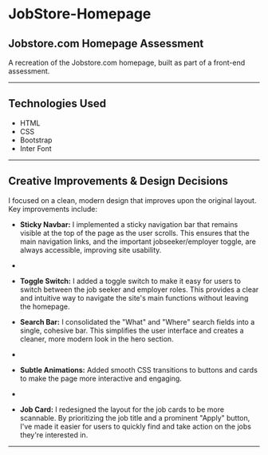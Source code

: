 
# JobStore-Homepage

## Jobstore.com Homepage Assessment

A recreation of the Jobstore.com homepage, built as part of a front-end assessment.

---

## Technologies Used

- HTML  
- CSS  
- Bootstrap  
- Inter Font

---

## Creative Improvements & Design Decisions

I focused on a clean, modern design that improves upon the original layout. Key improvements include:

- **Sticky Navbar:** I implemented a sticky navigation bar that remains visible at the top of the page as the user scrolls. This ensures that the main navigation links, and the important jobseeker/employer toggle, are always accessible, improving site usability.
- 
- **Toggle Switch:** I added a toggle switch to make it easy for users to switch between the job seeker and employer roles. This provides a clear and intuitive way to navigate the site's main functions without leaving the homepage. 

- **Search Bar:**  I consolidated the "What" and "Where" search fields into a single, cohesive bar. This simplifies the user interface and creates a cleaner, more modern look in the hero section.
-   
- **Subtle Animations:** Added smooth CSS transitions to buttons and cards to make the page more interactive and engaging.
- 
- **Job Card:** I redesigned the layout for the job cards to be more scannable. By prioritizing the job title and a prominent "Apply" button, I've made it easier for users to quickly find and take action on the jobs they're interested in.

---

